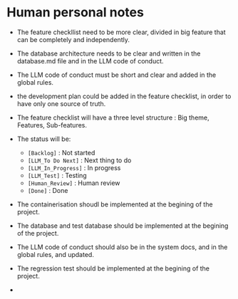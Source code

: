 # Human personal notes

- The feature checkllist need to be more clear, divided in big feature that can be completely and independently.
- The database architecture needs to be clear and written in the database.md file and in the LLM code of conduct.
- The LLM code of conduct must be short and clear and added in the global rules.
- the development plan could be added in the feature checklist, in order to have only one source of truth.
- The feature checklist will have a three level structure : Big theme, Features, Sub-features.
- The status will be:
    - `[Backlog]` : Not started
    - `[LLM_To Do Next]` : Next thing to do
    - `[LLM_In_Progress]` : In progress
    - `[LLM_Test]` : Testing
    - `[Human_Review]` : Human review
    - `[Done]` : Done
    
- The containerisation shoudl be implemented at the begining of the project.
- The database and test database should be implemented at the begining of the project.
- The LLM code of conduct should also be in the system docs, and in the global rules, and updated.
- The regression test should be implemented at the begining of the project.
- 